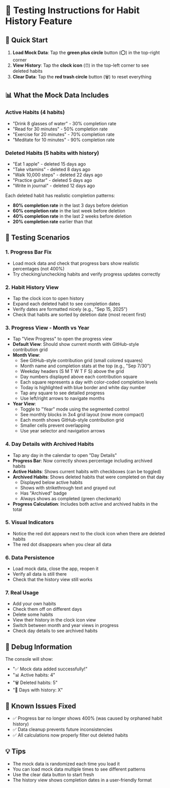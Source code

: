 # 🧪 Testing Instructions for Habit History Feature

## 🚀 Quick Start

1. **Load Mock Data**: Tap the **green plus circle** button (⭕) in the top-right corner
2. **View History**: Tap the **clock icon** (⏰) in the top-left corner to see deleted habits
3. **Clear Data**: Tap the **red trash circle** button (🗑️) to reset everything

## 📊 What the Mock Data Includes

### Active Habits (4 habits)
- "Drink 8 glasses of water" - 30% completion rate
- "Read for 30 minutes" - 50% completion rate  
- "Exercise for 20 minutes" - 70% completion rate
- "Meditate for 10 minutes" - 90% completion rate

### Deleted Habits (5 habits with history)
- "Eat 1 apple" - deleted 15 days ago
- "Take vitamins" - deleted 8 days ago
- "Walk 10,000 steps" - deleted 22 days ago
- "Practice guitar" - deleted 5 days ago
- "Write in journal" - deleted 12 days ago

Each deleted habit has realistic completion patterns:
- **80% completion rate** in the last 3 days before deletion
- **60% completion rate** in the last week before deletion
- **40% completion rate** in the last 2 weeks before deletion
- **20% completion rate** earlier than that

## 🎯 Testing Scenarios

### 1. **Progress Bar Fix**
- Load mock data and check that progress bars show realistic percentages (not 400%)
- Try checking/unchecking habits and verify progress updates correctly

### 2. **Habit History View**
- Tap the clock icon to open history
- Expand each deleted habit to see completion dates
- Verify dates are formatted nicely (e.g., "Sep 15, 2025")
- Check that habits are sorted by deletion date (most recent first)

### 3. **Progress View - Month vs Year**
- Tap "View Progress" to open the progress view
- **Default View**: Should show current month with GitHub-style contribution grid
- **Month View**: 
  - See GitHub-style contribution grid (small colored squares)
  - Month name and completion stats at the top (e.g., "Sep 7/30")
  - Weekday headers (S M T W T F S) above the grid
  - Day numbers displayed above each contribution square
  - Each square represents a day with color-coded completion levels
  - Today is highlighted with blue border and white day number
  - Tap any square to see detailed progress
  - Use left/right arrows to navigate months
- **Year View**: 
  - Toggle to "Year" mode using the segmented control
  - See monthly blocks in 3x4 grid layout (now more compact)
  - Each month shows GitHub-style contribution grid
  - Smaller cells prevent overlapping
  - Use year selector and navigation arrows

### 4. **Day Details with Archived Habits**
- Tap any day in the calendar to open "Day Details"
- **Progress Bar**: Now correctly shows percentage including archived habits
- **Active Habits**: Shows current habits with checkboxes (can be toggled)
- **Archived Habits**: Shows deleted habits that were completed on that day
  - Displayed below active habits
  - Shows with strikethrough text and grayed out
  - Has "Archived" badge
  - Always shows as completed (green checkmark)
- **Progress Calculation**: Includes both active and archived habits in the total

### 5. **Visual Indicators**
- Notice the red dot appears next to the clock icon when there are deleted habits
- The red dot disappears when you clear all data

### 6. **Data Persistence**
- Load mock data, close the app, reopen it
- Verify all data is still there
- Check that the history view still works

### 7. **Real Usage**
- Add your own habits
- Check them off on different days
- Delete some habits
- View their history in the clock icon view
- Switch between month and year views in progress
- Check day details to see archived habits

## 🔧 Debug Information

The console will show:
- "✅ Mock data added successfully!"
- "📊 Active habits: 4"
- "🗑️ Deleted habits: 5" 
- "📅 Days with history: X"

## 🐛 Known Issues Fixed

- ✅ Progress bar no longer shows 400% (was caused by orphaned habit history)
- ✅ Data cleanup prevents future inconsistencies
- ✅ All calculations now properly filter out deleted habits

## 💡 Tips

- The mock data is randomized each time you load it
- You can load mock data multiple times to see different patterns
- Use the clear data button to start fresh
- The history view shows completion dates in a user-friendly format
